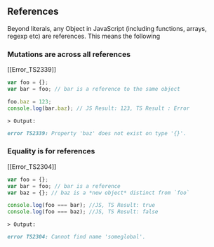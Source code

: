 ## References

Beyond literals, any Object in JavaScript (including functions, arrays, regexp etc) are references. This means the following

### Mutations are across all references

[[Error_TS2339]]

```js
var foo = {};
var bar = foo; // bar is a reference to the same object

foo.baz = 123;
console.log(bar.baz); // JS Result: 123, TS Result : Error
```

`> Output:`

```md
error TS2339: Property 'baz' does not exist on type '{}'.
```

### Equality is for references


[[Error_TS2304]]

```js
var foo = {};
var bar = foo; // bar is a reference
var baz = {}; // baz is a *new object* distinct from `foo`

console.log(foo === bar); //JS, TS Result: true
console.log(foo === baz); //JS, TS Result: false
```

`> Output:`

```md
error TS2304: Cannot find name 'someglobal'.
```
